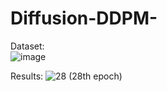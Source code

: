 # Diffusion-DDPM-  

Dataset:  
![image](https://github.com/user-attachments/assets/25e461f9-af54-48c2-b4e0-6dbfe07d3740)  

Results:
![28](https://github.com/user-attachments/assets/aa0a52cc-0965-4397-ac95-33cc65f3e838)  (28th epoch)

